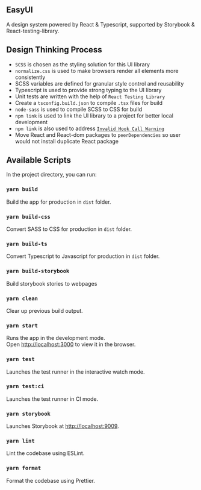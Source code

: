 ## EasyUI

A design system powered by React & Typescript, supported by Storybook & React-testing-library.

## Design Thinking Process

-   `SCSS` is chosen as the styling solution for this UI library
-   `normalize.css` is used to make browsers render all elements more consistently
-   SCSS variables are defined for granular style control and reusability
-   Typescript is used to provide strong typing to the UI library
-   Unit tests are written with the help of `React Testing Library`
-   Create a `tsconfig.build.json` to compile `.tsx` files for build
-   `node-sass` is used to compile SCSS to CSS for build
-   `npm link` is used to link the UI library to a project for better local development
-   `npm link` is also used to address [`Invalid Hook Call Warning`](https://reactjs.org/warnings/invalid-hook-call-warning.html)
-   Move React and React-dom packages to `peerDependencies` so user would not install duplicate React package

## Available Scripts

In the project directory, you can run:

### `yarn build`

Build the app for production in `dist` folder.

### `yarn build-css`

Convert SASS to CSS for production in `dist` folder.

### `yarn build-ts`

Convert Typescript to Javascript for production in `dist` folder.

### `yarn build-storybook`

Build storybook stories to webpages

### `yarn clean`

Clear up previous build output.

### `yarn start`

Runs the app in the development mode.<br />
Open [http://localhost:3000](http://localhost:3000) to view it in the browser.

### `yarn test`

Launches the test runner in the interactive watch mode.

### `yarn test:ci`

Launches the test runner in CI mode.

### `yarn storybook`

Launches Storybook at [http://localhost:9009](http://localhost:9009).

### `yarn lint`

Lint the codebase using ESLint.

### `yarn format`

Format the codebase using Prettier.

